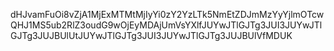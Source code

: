 dHJvamFuOi8vZjA1MjExMTMtMjIyYi0zY2YzLTk5NmEtZDJmMzYyYjlmOTcwQHJ1MS5ub2RlZ3oudG9wOjEyMDAjUmVsYXlfJUYwJTlGJTg3JUI3JUYwJTlGJTg3JUJBUlUtJUYwJTlGJTg3JUI3JUYwJTlGJTg3JUJBUlVfMDUK